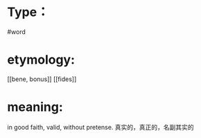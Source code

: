 # Type：
#word 
# etymology: 
[[bene, bonus]]
[[fides]]
# meaning: 
in good faith, valid, without pretense. 
真实的，真正的，名副其实的
